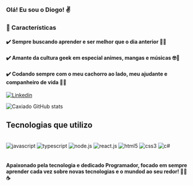 ### Olá! Eu sou o Diogo! ✌️

### 🔘 Características
      
#### ✔️ Sempre buscando aprender e ser melhor que o dia anterior 🚀🌠
#### ✔️ Amante da cultura geek em especial animes, mangas e músicas 🤓🎵
#### ✔️ Codando sempre com o meu cachorro ao lado, meu ajudante e companheiro de vida 🐶🦴

[![Linkedin](https://img.shields.io/badge/LinkedIn-0077B5?style=for-the-badge&logo=linkedin&logoColor=white)](https://www.linkedin.com/in/diogocaxiado/)

![Caxiado GitHub stats](https://github-readme-stats.vercel.app/api?username=DiogoCaxiado&show_icons=true&theme=radical)

## Tecnologias que utilizo

<div style="display: inline_block"><br/>
    <img align="center" alt="javascript" src="https://img.shields.io/badge/JavaScript-F7DF1E?style=for-the-badge&logo=javascript&logoColor=black" />
    <img align="center" alt="typescript" src="https://img.shields.io/badge/TypeScript-007ACC?style=for-the-badge&logo=typescript&logoColor=white" />
    <img align="center" alt="node.js" src="https://img.shields.io/badge/Node.js-43853D?style=for-the-badge&logo=node.js&logoColor=white" />
    <img align="center" alt="react.js" src="https://img.shields.io/badge/React-20232A?style=for-the-badge&logo=react&logoColor=61DAFB" />
    <img align="center" alt="html5" src="https://img.shields.io/badge/HTML5-E34F26?style=for-the-badge&logo=html5&logoColor=white" />
    <img align="center" alt="css3" src="https://img.shields.io/badge/CSS3-1572B6?style=for-the-badge&logo=css3&logoColor=white" />
    <img align="center" alt="c#" src="https://img.shields.io/badge/C%23-239120?style=for-the-badge&logo=c-sharp&logoColor=white" />
</div><br/>

#### Apaixonado pela tecnologia e dedicado Programador, focado em sempre aprender cada vez sobre novas tecnologias e o mundod ao seu redor! 👨‍💻☕ 

